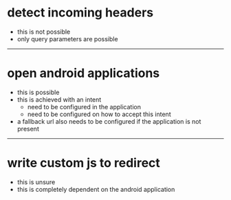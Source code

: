 # detect incoming headers
- this is not possible
- only query parameters are possible

---
# open android applications
- this is possible
- this is achieved with an intent
	- need to be configured in the application
	- need to be configured on how to accept this intent
- a fallback url also needs to be configured if the application is not present

---
# write custom js to redirect
- this is unsure
- this is completely dependent on the android application